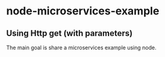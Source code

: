 # node-microservices-example
Using Http get (with parameters)
---
The main goal is share a microservices example using node.